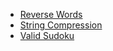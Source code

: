 - [Reverse Words](https://leetcode.com/problems/reverse-words-in-a-string/description/?envType=study-plan-v2&envId=leetcode-75)
- [String Compression](https://leetcode.com/problems/string-compression/description/?envType=study-plan-v2&envId=leetcode-75)
- [Valid Sudoku](https://leetcode.com/problems/valid-sudoku/description/)